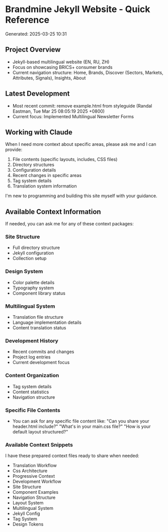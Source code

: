 # Brandmine Jekyll Website - Quick Reference
Generated: 2025-03-25 10:31

## Project Overview
- Jekyll-based multilingual website (EN, RU, ZH)
- Focus on showcasing BRICS+ consumer brands
- Current navigation structure: Home, Brands, Discover (Sectors, Markets, Attributes, Signals), Insights, About

## Latest Development
- Most recent commit: remove example.html from styleguide (Randal Eastman, Tue Mar 25 08:05:19 2025 +0800)
- Current focus: Implemented Multilingual Newsletter Forms

## Working with Claude
When I need more context about specific areas, please ask me and I can provide:
1. File contents (specific layouts, includes, CSS files)
2. Directory structures
3. Configuration details
4. Recent changes in specific areas
5. Tag system details
6. Translation system information

I'm new to programming and building this site myself with your guidance.



## Available Context Information

If needed, you can ask me for any of these context packages:

### Site Structure
- Full directory structure
- Jekyll configuration
- Collection setup

### Design System
- Color palette details
- Typography system
- Component library status

### Multilingual System
- Translation file structure
- Language implementation details
- Content translation status

### Development History
- Recent commits and changes
- Project log entries
- Current development focus

### Content Organization
- Tag system details 
- Content statistics
- Navigation structure

### Specific File Contents
- You can ask for any specific file content like:
  "Can you share your header.html include?"
  "What's in your main.css file?"
  "How is your default layout structured?"

### Available Context Snippets
I have these prepared context files ready to share when needed:

- Translation Workflow
- Css Architecture
- Progressive Context
- Development Workflow
- Site Structure
- Component Examples
- Navigation Structure
- Layout System
- Multilingual System
- Jekyll Config
- Tag System
- Design Tokens
